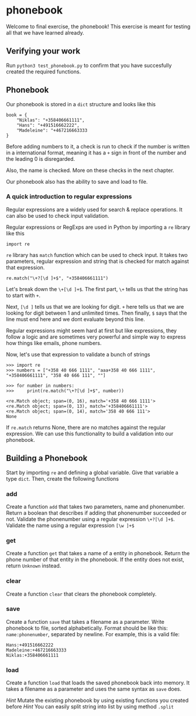 # phonebook 

Welcome to final exercise, the phonebook! This exercise is meant for testing all that we have learned already.

## Verifying your work

Run `python3 test_phonebook.py` to confirm that you have succesfully created the required functions.

## Phonebook

Our phonebook is stored in a `dict` structure and looks like this 

```
book = {
    "Niklas": "+358406661111",
    "Hans": "+491516662222",
    "Madeleine": "+467216663333
}
```

Before adding numbers to it, a check is run to check if the number is written in a international format, meaning it has a `+` sign in front of the number and the leading 0 is disregarded.

Also, the name is checked. More on these checks in the next chapter.

Our phonebook also has the ability to save and load to file.

### A quick introduction to regular expressions

Regular expressions are a widely used for search & replace operations. It can also be used to check input validation.

Regular expressions or RegExps are used in Python by importing a `re` library like this

```
import re
```

`re` library has `match` function which can be used to check input. It takes two parameters, regular expression and string that is checked for match against that expression.

```
re.match("\+?[\d ]+$", "+358406661111")
```

Let's break down the `\+[\d ]+$`. The first part, `\+` tells us that the string has to start with `+`.

Next, `[\d ]` tells us that we are looking for digit. `+` here tells us that we are looking for digit between 1 and unlimited times. Then finally, `$` says that the line must end here and we dont evaluate beyond this line.

Regular expressions might seem hard at first but like expressions, they follow a logic and are sometimes very powerful and simple way to express how things like emails, phone numbers. 

Now, let's use that expression to validate a bunch of strings

```
>>> import re
>>> numbers = ["+358 40 666 1111", "aaa+358 40 666 1111", "+358406661111", "358 40 666 111", ""]

>>> for number in numbers:
>>>     print(re.match("\+?[\d ]+$", number))

<re.Match object; span=(0, 16), match='+358 40 666 1111'>
<re.Match object; span=(0, 13), match='+358406661111'>
<re.Match object; span=(0, 14), match='358 40 666 111'>
None
```

If `re.match` returns None, there are no matches against the regular expression. We can use this functionality to build a validation into our phonebook.

## Building a Phonebook

Start by importing `re` and defining a global variable. Give that variable a type `dict`. Then, create the following functions

### add 

Create a function `add` that takes two parameters, name and phonenumber. Return a boolean that describes if adding that phonenumber succeeded or not. Validate the phonenumber using a regular expression `\+?[\d ]+$`. Validate the name using a regular expression `[\w ]+$`

### get

Create a function `get` that takes a name of a entity in phonebook. Return the phone number of that entity in the phonebook. If the entity does not exist, return `Unknown` instead.

### clear

Create a function `clear` that clears the phonebook completely. 

### save

Create a function `save` that takes a filename as a parameter. Write phonebook to file, sorted alphabetically. Format should be like this: `name:phonenumber`, separated by newline. For example, this is a valid file:

```
Hans:+491516662222
Madeleine:+467216663333
Niklas:+358406661111
```

### load

Create a function `load` that loads the saved phonebook back into memory. It takes a filename as a parameter and uses the same syntax as `save` does. 

*Hint* Mutate the existing phonebook by using existing functions you created before
*Hint* You can easily split string into list by using method `.split`



